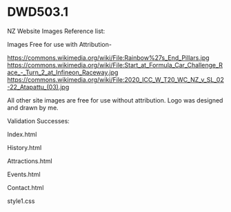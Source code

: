 # DWD503.1
NZ Website
Images Reference list:

Images Free for use with Attribution-

https://commons.wikimedia.org/wiki/File:Rainbow%27s_End_Pillars.jpg
https://commons.wikimedia.org/wiki/File:Start_at_Formula_Car_Challenge_Race_-_Turn_2_at_Infineon_Raceway.jpg
https://commons.wikimedia.org/wiki/File:2020_ICC_W_T20_WC_NZ_v_SL_02-22_Atapattu_(03).jpg

All other site images are free for use without attribution.
Logo was designed and drawn by me.


Validation Successes:

Index.html 

History.html 

Attractions.html 

Events.html
 
Contact.html 

style1.css
 









